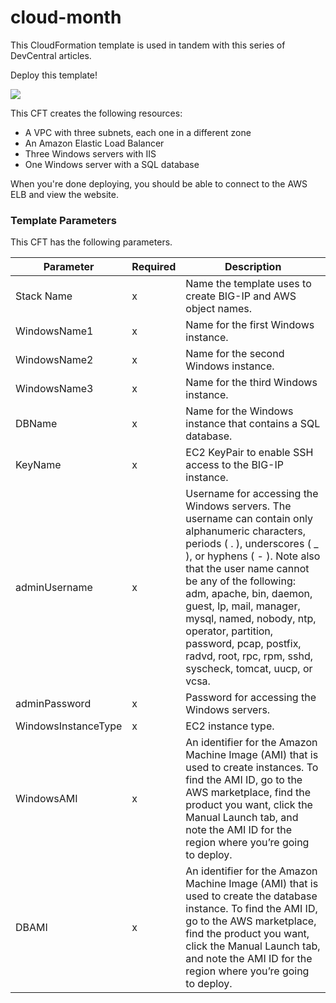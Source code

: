 # cloud-month
This CloudFormation template is used in tandem with this series of DevCentral articles.

Deploy this template!

<a href="https://console.aws.amazon.com/cloudformation/home?region=us-east-1#/stacks/new?templateURL=https://s3-us-west-2.amazonaws.com/f5-cloud-month/week_one.cfn.json">
    <img src="https://s3.amazonaws.com/cloudformation-examples/cloudformation-launch-stack.png"/>
</a>

This CFT creates the following resources:
<ul>
<li>A VPC with three subnets, each one in a different zone</li>
<li>An Amazon Elastic Load Balancer</li>
<li>Three Windows servers with IIS</li>
<li>One Windows server with a SQL database</li>
</ul>

When you're done deploying, you should be able to connect to the AWS ELB and view the website.

### Template Parameters ###
This CFT has the following parameters.  

| Parameter | Required | Description |
| --- | --- | --- |
| Stack Name | x | Name the template uses to create BIG-IP and AWS object names. |
| WindowsName1 | x | Name for the first Windows instance. |
| WindowsName2 | x | Name for the second Windows instance. |
| WindowsName3 | x | Name for the third Windows instance. |
| DBName | x | Name for the Windows instance that contains a SQL database. |
| KeyName | x | EC2 KeyPair to enable SSH access to the BIG-IP instance. |
| adminUsername | x | Username for accessing the Windows servers. The username can contain only alphanumeric characters, periods ( . ), underscores ( _ ), or hyphens ( - ). Note also that the user name cannot be any of the following: adm, apache, bin, daemon, guest, lp, mail, manager, mysql, named, nobody, ntp, operator, partition, password, pcap, postfix, radvd, root, rpc, rpm, sshd, syscheck, tomcat, uucp, or vcsa. |
| adminPassword | x | Password for accessing the Windows servers. |
| WindowsInstanceType | x | EC2 instance type. |
| WindowsAMI | x | An identifier for the Amazon Machine Image (AMI) that is used to create instances. To find the AMI ID, go to the AWS marketplace, find the product you want, click the Manual Launch tab, and note the AMI ID for the region where you’re going to deploy. |
| DBAMI | x | An identifier for the Amazon Machine Image (AMI) that is used to create the database instance. To find the AMI ID, go to the AWS marketplace, find the product you want, click the Manual Launch tab, and note the AMI ID for the region where you’re going to deploy. |
<br>

